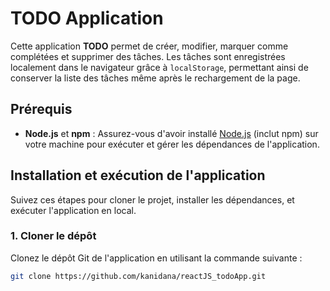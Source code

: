 # TODO Application

Cette application **TODO** permet de créer, modifier, marquer comme complétées et supprimer des tâches. Les tâches sont enregistrées localement dans le navigateur grâce à `localStorage`, permettant ainsi de conserver la liste des tâches même après le rechargement de la page.

## Prérequis

- **Node.js** et **npm** : Assurez-vous d'avoir installé [Node.js](https://nodejs.org/) (inclut npm) sur votre machine pour exécuter et gérer les dépendances de l'application.

## Installation et exécution de l'application

Suivez ces étapes pour cloner le projet, installer les dépendances, et exécuter l'application en local.

### 1. Cloner le dépôt

Clonez le dépôt Git de l'application en utilisant la commande suivante :

```bash
git clone https://github.com/kanidana/reactJS_todoApp.git


